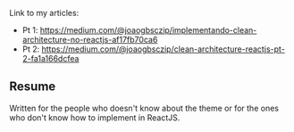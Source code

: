 Link to my articles:

- Pt 1: https://medium.com/@joaogbsczip/implementando-clean-architecture-no-reactjs-af17fb70ca6
- Pt 2: https://medium.com/@joaogbsczip/clean-architecture-reactjs-pt-2-fa1a166dcfea

## Resume

Written for the people who doesn't know about the theme or for the ones who don't know how to implement in ReactJS.
